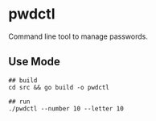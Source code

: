 # pwdctl
Command line tool to manage passwords.


## Use Mode
```
## build
cd src && go build -o pwdctl

## run
./pwdctl --number 10 --letter 10
```
